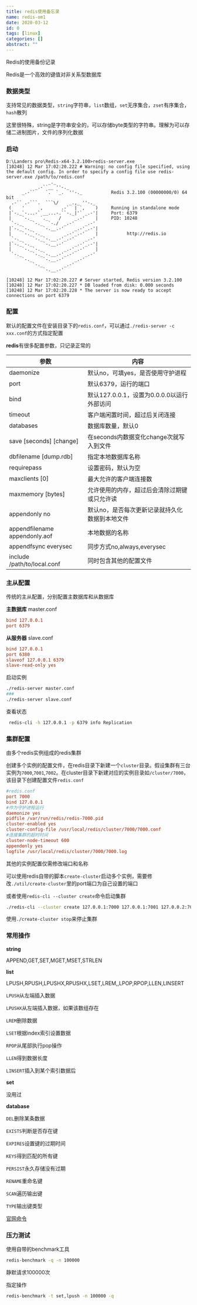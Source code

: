 ```yaml
---
title: redis使用备忘录
name: redis-om1
date: 2020-03-12
id: 0
tags: [linux]
categories: []
abstract: ""
---
```



Redis的使用备份记录

<!--more-->

Redis是一个高效的键值对非关系型数据库

### 数据类型

支持常见的数据类型，`string`字符串，`list`数组，`set`无序集合，`zset`有序集合，`hash`散列

这里很特殊，string是字符串安全的，可以存储byte类型的字符串。理解为可以存储二进制图片，文件的序列化数据

### 启动

```shell
D:\Landers pro\Redis-x64-3.2.100>redis-server.exe
[10248] 12 Mar 17:02:20.222 # Warning: no config file specified, using the default config. In order to specify a config file use redis-server.exe /path/to/redis.conf
                _._
           _.-``__ ''-._
      _.-``    `.  `_.  ''-._           Redis 3.2.100 (00000000/0) 64 bit
  .-`` .-```.  ```\/    _.,_ ''-._
 (    '      ,       .-`  | `,    )     Running in standalone mode
 |`-._`-...-` __...-.``-._|'` _.-'|     Port: 6379
 |    `-._   `._    /     _.-'    |     PID: 10248
  `-._    `-._  `-./  _.-'    _.-'
 |`-._`-._    `-.__.-'    _.-'_.-'|
 |    `-._`-._        _.-'_.-'    |           http://redis.io
  `-._    `-._`-.__.-'_.-'    _.-'
 |`-._`-._    `-.__.-'    _.-'_.-'|
 |    `-._`-._        _.-'_.-'    |
  `-._    `-._`-.__.-'_.-'    _.-'
      `-._    `-.__.-'    _.-'
          `-._        _.-'
              `-.__.-'

[10248] 12 Mar 17:02:20.227 # Server started, Redis version 3.2.100
[10248] 12 Mar 17:02:20.227 * DB loaded from disk: 0.000 seconds
[10248] 12 Mar 17:02:20.228 * The server is now ready to accept connections on port 6379
```



### 配置

默认的配置文件在安装目录下的`redis.conf`，可以通过`./redis-server -c xxx.conf`的方式指定配置

**redis**有很多配置参数，只记录正常的

| 参数                          | 内容                                           |
| ----------------------------- | ---------------------------------------------- |
| daemonize                     | 默认no，可填yes，是否使用守护进程              |
| port                          | 默认6379，运行的端口                           |
| bind                          | 默认127.0.0.1，设置为0.0.0.0以运行外部访问     |
| timeout                       | 客户端闲置时间，超过后关闭连接                 |
| databases                     | 数据库数量，默认0                              |
| save [seconds] [change]       | 在seconds内数据变化change次就写入到文件        |
| dbfilename [dump.rdb]         | 指定本地数据库名称                             |
| requirepass                   | 设置密码，默认为空                             |
| maxclients [0]                | 最大允许的客户端连接数                         |
| maxmemory [bytes]             | 允许使用的内存，超过后会清除过期键或只允许读   |
| appendonly no                 | 默认no，是否每次更新记录就持久化数据到本地文件 |
| appendfilename appendonly.aof | 本地数据的名称                                 |
| appendfsync everysec          | 同步方式no,always,everysec                     |
| include /path/to/local.conf   | 同时包含其他的配置文件                         |

### 主从配置

传统的主从配置，分别配置主数据库和从数据库

**主数据库** master.conf

```ini
bind 127.0.0.1
port 6379
```

**从服务器** slave.conf

```ini
bind 127.0.0.1
port 6380
slaveof 127.0.0.1 6379
slave-read-only yes
```

启动实例

```bash
./redis-server master.conf
###
./redis-server slave.conf
```

查看状态

```bash
 redis-cli -h 127.0.0.1 -p 6379 info Replication
```

### 集群配置

由多个redis实例组成的redis集群

创建多个实例的配置文件，在redis目录下新建一个`cluster`目录。假设集群有三台实例为`7000`,`7001`,`7002`。在cluster目录下新建对应的实例目录如`/cluster/7000`，该目录下创建配置文件`redis.conf`

```ini
#redis.conf
port 7000
bind 127.0.0.1
#作为守护进程运行
daemonize yes
pidfile /var/run/redis/redis-7000.pid
cluster-enabled yes
cluster-config-file /usr/local/redis/cluster/7000/7000.conf
#连接集群的超时时间
cluster-node-timeout 600
appendonly yes
logfile /usr/local/redis/cluster/7000/7000.log
```

其他的实例配置仅需修改端口和名称

可以使用redis自带的脚本`create-cluster`启动多个实例，需要修改`./util/create-cluster`里的port端口为自己设置的端口

或者使用`redis-cli --cluster create`命令启动集群

```bash
./redis-cli --cluster create 127.0.0.1:7000 127.0.0.1:7001 127.0.0.2:7002 --cluster-replicas 1
```

使用`./create-cluster stop`来停止集群

### 常用操作

**string**

APPEND,GET,SET,MGET,MSET,STRLEN

**list**

LPUSH,RPUSH,LPUSHX,RPUSHX,LSET,LREM,,LPOP,RPOP,LLEN,LINSERT

`LPUSH`从左端插入数据

`LPUSHX`从左端插入数据，如果该数组存在

`LREM`删除数据

`LSET`根据index索引设置数据

`RPOP`从尾部执行pop操作

`LLEN`得到数据长度

`LINSERT`插入到某个索引数据后

**set**

没用过

**database**

`DEL`删除某条数据

`EXISTS`判断是否存在键

`EXPIRES`设置键的过期时间

`KEYS`得到匹配的所有键

`PERSIST`永久存储没有过期

`RENAME`重命名键

`SCAN`遍历输出键

`TYPE`输出键类型

[官网命令](https://redis.io/commands)

### 压力测试

使用自带的benchmark工具

```bash
redis-benchmark -q -n 100000
```

静默请求100000次

指定操作

```bash
redis-benchmark -t set,lpush -n 100000 -q
```

